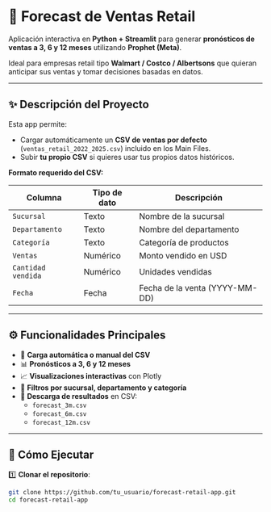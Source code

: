 # **🛒 Forecast de Ventas Retail**

Aplicación interactiva en **Python + Streamlit** para generar **pronósticos de ventas a 3, 6 y 12 meses** utilizando **Prophet (Meta)**.  

Ideal para empresas retail tipo **Walmart / Costco / Albertsons** que quieran anticipar sus ventas y tomar decisiones basadas en datos.

---

## **✨ Descripción del Proyecto**

Esta app permite:

- Cargar automáticamente un **CSV de ventas por defecto** (`ventas_retail_2022_2025.csv`) incluido en los Main Files.  
- Subir **tu propio CSV** si quieres usar tus propios datos históricos.  

**Formato requerido del CSV:**  

| Columna           | Tipo de dato | Descripción                       |
|------------------|-------------|-----------------------------------|
| `Sucursal`        | Texto       | Nombre de la sucursal             |
| `Departamento`    | Texto       | Nombre del departamento           |
| `Categoría`       | Texto       | Categoría de productos            |
| `Ventas`          | Numérico    | Monto vendido en USD              |
| `Cantidad vendida`| Numérico    | Unidades vendidas                 |
| `Fecha`           | Fecha       | Fecha de la venta (YYYY-MM-DD)    |

---

## **⚙️ Funcionalidades Principales**

- 🔄 **Carga automática o manual del CSV**  
- 📊 **Pronósticos a 3, 6 y 12 meses**  
- 📈 **Visualizaciones interactivas** con Plotly  
- 🎯 **Filtros por sucursal, departamento y categoría**  
- 💾 **Descarga de resultados** en CSV:  
  - `forecast_3m.csv`  
  - `forecast_6m.csv`  
  - `forecast_12m.csv`  

---

## **🚀 Cómo Ejecutar**

1️⃣ **Clonar el repositorio**:

```bash
git clone https://github.com/tu_usuario/forecast-retail-app.git
cd forecast-retail-app

